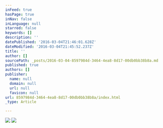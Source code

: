 ```yaml
---
inFeed: true
hasPage: true
inNav: false
inLanguage: null
starred: false
keywords: []
description: ''
datePublished: '2016-03-04T21:46:01.628Z'
dateModified: '2016-03-04T21:45:52.237Z'
title: ''
author: []
sourcePath: _posts/2016-03-04-8597984d-3464-4ea8-8d17-00db0bb38b8a.md
published: true
authors: []
publisher:
  name: null
  domain: null
  url: null
  favicon: null
url: 8597984d-3464-4ea8-8d17-00db0bb38b8a/index.html
_type: Article

---
```

![](https://the-grid-user-content.s3-us-west-2.amazonaws.com/26bd8fb5-4501-4039-9e42-c42f2e91d5d2.jpg)
![](https://the-grid-user-content.s3-us-west-2.amazonaws.com/2e41128d-bcc2-4263-bd79-8a58c0cc9f31.jpg)